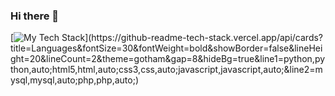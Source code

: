 ### Hi there 👋
[![My Tech Stack](https://github-readme-tech-stack.vercel.app/api/cards?title=Languages&fontSize=30&fontWeight=bold&showBorder=false&lineHeight=20&lineCount=2&theme=gotham&gap=8&hideBg=true&line1=python,python,auto;html5,html,auto;css3,css,auto;javascript,javascript,auto;&line2=mysql,mysql,auto;php,php,auto;)](https://github-readme-tech-stack.vercel.app/api/cards?title=Languages&fontSize=30&fontWeight=bold&showBorder=false&lineHeight=20&lineCount=2&theme=gotham&gap=8&hideBg=true&line1=python,python,auto;html5,html,auto;css3,css,auto;javascript,javascript,auto;&line2=mysql,mysql,auto;php,php,auto;)
